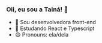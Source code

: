 ### Oii, eu sou a Tainá! 👋


- 🔭 Sou desenvolvedora front-end
- 🌱 Estudando React e Typescript
- 😄 Pronouns: ela/dela
